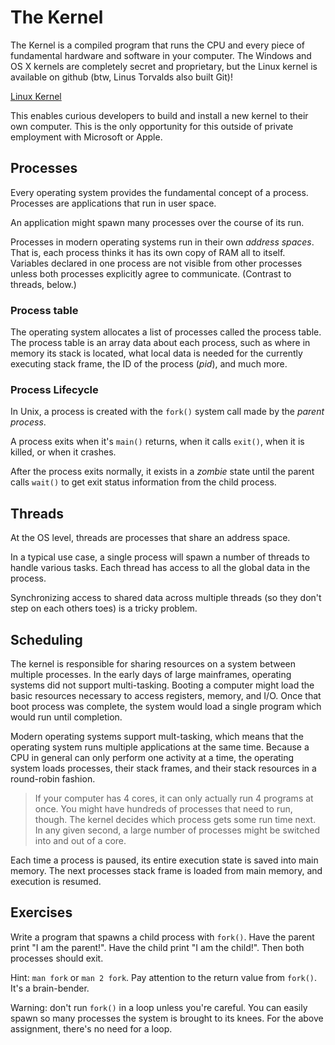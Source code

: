 # The Kernel

The Kernel is a compiled program that runs the CPU and every piece of
fundamental hardware and software in your computer. The Windows and OS X
kernels are completely secret and proprietary, but the Linux kernel is
available on github (btw, Linus Torvalds also built Git)!

[Linux Kernel](https://github.com/torvalds/linux)

This enables curious developers to build and install a new kernel to
their own computer. This is the only opportunity for this outside of
private employment with Microsoft or Apple.

## Processes

Every operating system provides the fundamental concept of a process.
Processes are applications that run in user space.

An application might spawn many processes over the course of its run.

Processes in modern operating systems run in their own _address spaces_.
That is, each process thinks it has its own copy of RAM all to itself.
Variables declared in one process are not visible from other processes
unless both processes explicitly agree to communicate. (Contrast to
threads, below.)

### Process table

The operating system allocates a list of processes called the process
table. The process table is an array data about each process, such as
where in memory its stack is located, what local data is needed for the
currently executing stack frame, the ID of the process (_pid_), and much
more.

### Process Lifecycle

In Unix, a process is created with the `fork()` system call made by the
_parent process_.

A process exits when it's `main()` returns, when it calls `exit()`, when
it is killed, or when it crashes.

After the process exits normally, it exists in a _zombie_ state until
the parent calls `wait()` to get exit status information from the child
process.

## Threads

At the OS level, threads are processes that share an address space.

In a typical use case, a single process will spawn a number of threads
to handle various tasks. Each thread has access to all the global data
in the process.

Synchronizing access to shared data across multiple threads (so they
don't step on each others toes) is a tricky problem.

## Scheduling

The kernel is responsible for sharing resources on a system between
multiple processes. In the early days of large mainframes, operating
systems did not support multi-tasking. Booting a computer might load the
basic resources necessary to access registers, memory, and I/O. Once
that boot process was complete, the system would load a single program
which would run until completion.

Modern operating systems support mult-tasking, which means that the
operating system runs multiple applications at the same time. Because a
CPU in general can only perform one activity at a time, the operating
system loads processes, their stack frames, and their stack resources in
a round-robin fashion.

> If your computer has 4 cores, it can only actually run 4 programs at
> once. You might have hundreds of processes that need to run, though.
> The kernel decides which process gets some run time next. In any given
> second, a large number of processes might be switched into and out of
> a core.

Each time a process is paused, its entire execution state is saved into
main memory. The next processes stack frame is loaded from main memory,
and execution is resumed.

## Exercises

Write a program that spawns a child process with `fork()`. Have the
parent print "I am the parent!". Have the child print "I am the child!".
Then both processes should exit.

Hint: `man fork` or `man 2 fork`. Pay attention to the return value from
`fork()`. It's a brain-bender.

Warning: don't run `fork()` in a loop unless you're careful. You can
easily spawn so many processes the system is brought to its knees. For
the above assignment, there's no need for a loop.
